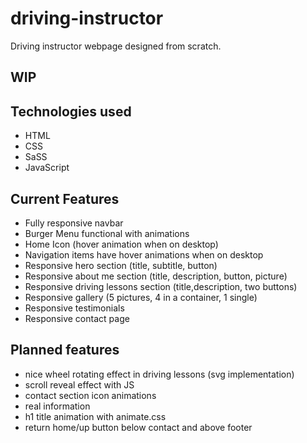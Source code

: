 # driving-instructor
Driving instructor webpage designed from scratch.

## WIP

## Technologies used

* HTML
* CSS
* SaSS
* JavaScript

## Current Features

* Fully responsive navbar
* Burger Menu functional with animations
* Home Icon (hover animation when on desktop)
* Navigation items have hover animations when on desktop
* Responsive hero section (title, subtitle, button)
* Responsive about me section (title, description, button, picture)
* Responsive driving lessons section (title,description, two buttons)
* Responsive gallery (5 pictures, 4 in a container, 1 single)
* Responsive testimonials
* Responsive contact page

## Planned features

* nice wheel rotating effect in driving lessons (svg implementation)
* scroll reveal effect with JS
* contact section icon animations
* real information
* h1 title animation with animate.css
* return home/up button below contact and above footer
